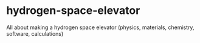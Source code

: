 # hydrogen-space-elevator
All about making a hydrogen space elevator (physics, materials, chemistry, software, calculations)
